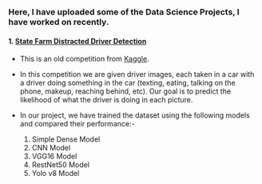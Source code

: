 ### Here, I have uploaded some of the Data Science Projects, I have worked on recently.


#### 1. [State Farm Distracted Driver Detection](https://github.com/djmk/Data-Science-Machine-Learning-Projects/tree/main/State%20Farm%20Distracted%20Driver%20Detection)  
- This is an old competition from [Kaggle](https://www.kaggle.com/c/state-farm-distracted-driver-detection/data).
- In this competition we are given driver images, each taken in a car with a driver doing something in the car (texting, eating, talking on the phone, makeup, reaching behind, etc). Our goal is to predict the likelihood of what the driver is doing in each picture. 
- In our project, we have trained the dataset using the following models and compared their performance:-

    1. Simple Dense Model
    2. CNN Model
    3. VGG16 Model
    4. RestNet50 Model
    5. Yolo v8 Model
